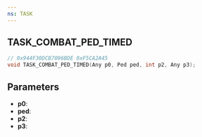 ```yaml
---
ns: TASK
---
```

## TASK_COMBAT_PED_TIMED

```c
// 0x944F30DCB7096BDE 0xF5CA2A45
void TASK_COMBAT_PED_TIMED(Any p0, Ped ped, int p2, Any p3);
```

## Parameters
* **p0**:
* **ped**:
* **p2**:
* **p3**:
